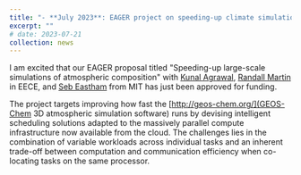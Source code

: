 ```yaml
---
title: "- **July 2023**: EAGER project on speeding-up climate simulations is funded"
excerpt: ""
# date: 2023-07-21
collection: news
---
```


I am excited that our EAGER proposal titled "Speeding-up large-scale simulations of atmospheric composition" 
with [Kunal Agrawal](http://www.cse.wustl.edu/~kunal/), [Randall Martin](https://sites.wustl.edu/acag/) in EECE, 
and [Seb Eastham](https://lae.mit.edu/team/sebastian-eastham/) from MIT has just been approved for funding.

The project targets improving how fast the [http://geos-chem.org/](GEOS-Chem 3D atmospheric simulation software) 
runs by devising intelligent scheduling solutions adapted to the massively parallel compute infrastructure 
now available from the cloud.   The challenges lies in the combination of variable workloads across individual
tasks and an inherent trade-off between computation and communication efficiency when co-locating tasks on the
same processor.